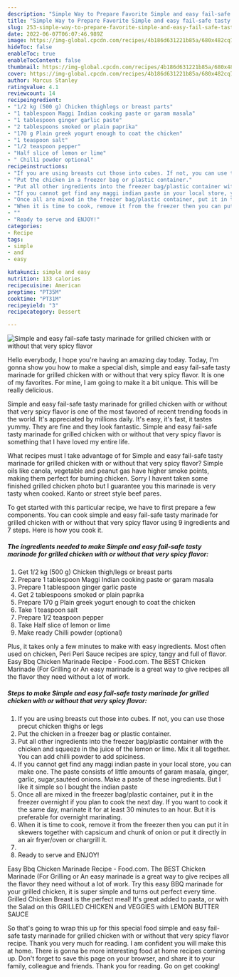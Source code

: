 ```yaml
---
description: "Simple Way to Prepare Favorite Simple and easy fail-safe tasty marinade for grilled chicken with or without that very spicy flavor"
title: "Simple Way to Prepare Favorite Simple and easy fail-safe tasty marinade for grilled chicken with or without that very spicy flavor"
slug: 253-simple-way-to-prepare-favorite-simple-and-easy-fail-safe-tasty-marinade-for-grilled-chicken-with-or-without-that-very-spicy-flavor
date: 2022-06-07T06:07:46.989Z
image: https://img-global.cpcdn.com/recipes/4b186d631221b85a/680x482cq70/simple-and-easy-fail-safe-tasty-marinade-for-grilled-chicken-with-or-without-that-very-spicy-flavor-recipe-main-photo.jpg
hideToc: false
enableToc: true
enableTocContent: false
thumbnail: https://img-global.cpcdn.com/recipes/4b186d631221b85a/680x482cq70/simple-and-easy-fail-safe-tasty-marinade-for-grilled-chicken-with-or-without-that-very-spicy-flavor-recipe-main-photo.jpg
cover: https://img-global.cpcdn.com/recipes/4b186d631221b85a/680x482cq70/simple-and-easy-fail-safe-tasty-marinade-for-grilled-chicken-with-or-without-that-very-spicy-flavor-recipe-main-photo.jpg
author: Marcus Stanley
ratingvalue: 4.1
reviewcount: 14
recipeingredient:
- "1/2 kg (500 g) Chicken thighlegs or breast parts"
- "1 tablespoon Maggi Indian cooking paste or garam masala"
- "1 tablespoon ginger garlic paste"
- "2 tablespoons smoked or plain paprika"
- "170 g Plain greek yogurt enough to coat the chicken"
- "1 teaspoon salt"
- "1/2 teaspoon pepper"
- "Half slice of lemon or lime"
- " Chilli powder optional"
recipeinstructions:
- "If you are using breasts cut those into cubes. If not, you can use those precut chicken thighs or legs"
- "Put the chicken in a freezer bag or plastic container."
- "Put all other ingredients into the freezer bag/plastic container with the chicken and squeeze in the juice of the lemon or lime. Mix it all together. You can add chilli powder to add spiciness."
- "If you cannot get find any maggi indian paste in your local store, you can make one. The paste consists of little amounts of garam masala, ginger, garlic, sugar,sautéed onions. Make a paste of these ingredients. But I like it simple so I bought the indian paste"
- "Once all are mixed in the freezer bag/plastic container, put it in the freezer overnight if you plan to cook the next day. If you want to cook it the same day, marinate it for at least 30 minutes to an hour. But it is preferable for overnight marinating."
- "When it is time to cook, remove it from the freezer then you can put it in skewers together with capsicum and chunk of onion or put it directly in an air fryer/oven or chargrill it."
- ""
- "Ready to serve and ENJOY!"
categories:
- Recipe
tags:
- simple
- and
- easy

katakunci: simple and easy 
nutrition: 133 calories
recipecuisine: American
preptime: "PT35M"
cooktime: "PT31M"
recipeyield: "3"
recipecategory: Dessert

---
```



![Simple and easy fail-safe tasty marinade for grilled chicken with or without that very spicy flavor](https://img-global.cpcdn.com/recipes/4b186d631221b85a/680x482cq70/simple-and-easy-fail-safe-tasty-marinade-for-grilled-chicken-with-or-without-that-very-spicy-flavor-recipe-main-photo.jpg)

Hello everybody, I hope you're having an amazing day today. Today, I'm gonna show you how to make a special dish, simple and easy fail-safe tasty marinade for grilled chicken with or without that very spicy flavor. It is one of my favorites. For mine, I am going to make it a bit unique. This will be really delicious.

Simple and easy fail-safe tasty marinade for grilled chicken with or without that very spicy flavor is one of the most favored of recent trending foods in the world. It's appreciated by millions daily. It's easy, it's fast, it tastes yummy. They are fine and they look fantastic. Simple and easy fail-safe tasty marinade for grilled chicken with or without that very spicy flavor is something that I have loved my entire life.

What recipes must I take advantage of for Simple and easy fail-safe tasty marinade for grilled chicken with or without that very spicy flavor? Simple oils like canola, vegetable and peanut gas have higher smoke points, making them perfect for burning chicken. Sorry I havent taken some finished grilled chicken photo but I guarantee you this marinade is very tasty when cooked. Kanto or street style beef pares.


To get started with this particular recipe, we have to first prepare a few components. You can cook simple and easy fail-safe tasty marinade for grilled chicken with or without that very spicy flavor using 9 ingredients and 7 steps. Here is how you cook it.

<!--inarticleads1-->

##### The ingredients needed to make Simple and easy fail-safe tasty marinade for grilled chicken with or without that very spicy flavor:

1. Get 1/2 kg (500 g) Chicken thigh/legs or breast parts
1. Prepare 1 tablespoon Maggi Indian cooking paste or garam masala
1. Prepare 1 tablespoon ginger garlic paste
1. Get 2 tablespoons smoked or plain paprika
1. Prepare 170 g Plain greek yogurt enough to coat the chicken
1. Take 1 teaspoon salt
1. Prepare 1/2 teaspoon pepper
1. Take Half slice of lemon or lime
1. Make ready  Chilli powder (optional)


Plus, it takes only a few minutes to make with easy ingredients. Most often used on chicken, Peri Peri Sauce recipes are spicy, tangy and full of flavor. Easy Bbq Chicken Marinade Recipe - Food.com. The BEST Chicken Marinade (For Grilling or An easy marinade is a great way to give recipes all the flavor they need without a lot of work. 

<!--inarticleads2-->

##### Steps to make Simple and easy fail-safe tasty marinade for grilled chicken with or without that very spicy flavor:

1. If you are using breasts cut those into cubes. If not, you can use those precut chicken thighs or legs
1. Put the chicken in a freezer bag or plastic container.
1. Put all other ingredients into the freezer bag/plastic container with the chicken and squeeze in the juice of the lemon or lime. Mix it all together. You can add chilli powder to add spiciness.
1. If you cannot get find any maggi indian paste in your local store, you can make one. The paste consists of little amounts of garam masala, ginger, garlic, sugar,sautéed onions. Make a paste of these ingredients. But I like it simple so I bought the indian paste
1. Once all are mixed in the freezer bag/plastic container, put it in the freezer overnight if you plan to cook the next day. If you want to cook it the same day, marinate it for at least 30 minutes to an hour. But it is preferable for overnight marinating.
1. When it is time to cook, remove it from the freezer then you can put it in skewers together with capsicum and chunk of onion or put it directly in an air fryer/oven or chargrill it.
1. 
1. Ready to serve and ENJOY!

Easy Bbq Chicken Marinade Recipe - Food.com. The BEST Chicken Marinade (For Grilling or An easy marinade is a great way to give recipes all the flavor they need without a lot of work. Try this easy BBQ marinade for your grilled chicken, it is super simple and turns out perfect every time. Grilled Chicken Breast is the perfect meal! It&#39;s great added to pasta, or with the Salad on this GRILLED CHICKEN and VEGGIES with LEMON BUTTER SAUCE 

So that's going to wrap this up for this special food simple and easy fail-safe tasty marinade for grilled chicken with or without that very spicy flavor recipe. Thank you very much for reading. I am confident you will make this at home. There is gonna be more interesting food at home recipes coming up. Don't forget to save this page on your browser, and share it to your family, colleague and friends. Thank you for reading. Go on get cooking!
